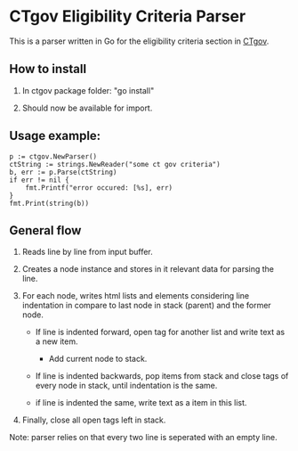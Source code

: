 # CTgov Eligibility Criteria Parser
This is a parser written in Go for the eligibility criteria section in [CTgov]([url](https://clinicaltrials.gov/)).

## How to install
    
1. In ctgov package folder: "go install"

2. Should now be available for import.

## Usage example:
    p := ctgov.NewParser()
    ctString := strings.NewReader("some ct gov criteria")
    b, err := p.Parse(ctString)
    if err != nil {
        fmt.Printf("error occured: [%s], err)
    }
    fmt.Print(string(b))
    

## General flow

1. Reads line by line from input buffer.

2. Creates a node instance and stores in it relevant data for parsing the line.

3. For each node, writes html lists and elements considering line indentation in compare to last node in stack (parent) and the former node.

    - If line is indented forward, open tag for another list and write text as a new item.

        - Add current node to stack.

    - If line is indented backwards, pop items from stack and close tags of every node in stack, until indentation is the same.

    - if line is indented the same, write text as a item in this list.

5. Finally, close all open tags left in stack.

Note: parser relies on that every two line is seperated with an empty line.
